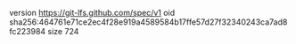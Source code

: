 version https://git-lfs.github.com/spec/v1
oid sha256:464761e71ce2ec4f28e919a4589584b17ffe57d27f32340243ca7ad8fc223984
size 724
